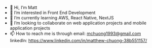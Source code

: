 - 👋 Hi, I’m Matt
- 👀 I’m interested in Front End Development
- 🌱 I’m currently learning AWS, React Native, NextJS
- 💞️ I’m looking to collaborate on web application projects and mobile application projects
- 📫 How to reach me is through 
      email: mchuong1993@gmail.com
      linkedIn: https://www.linkedin.com/in/matthew-chuong-38b551157/

<!---
mchuong1/mchuong1 is a ✨ special ✨ repository because its `README.md` (this file) appears on your GitHub profile.
You can click the Preview link to take a look at your changes.
--->

